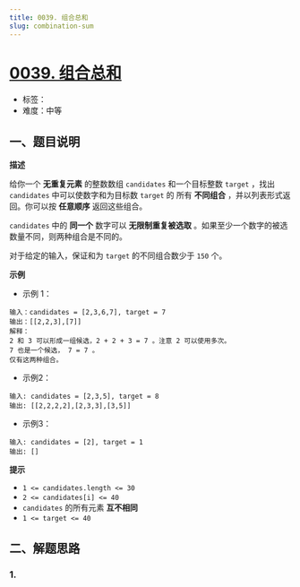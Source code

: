 ```yaml
---
title: 0039. 组合总和
slug: combination-sum
---
```


# [0039. 组合总和](https://leetcode.cn/problems/combination-sum/)

- 标签：
- 难度：中等

## 一、题目说明

**描述**

给你一个 **无重复元素** 的整数数组 `candidates` 和一个目标整数 `target` ，找出 `candidates` 中可以使数字和为目标数 `target` 的 所有 **不同组合** ，并以列表形式返回。你可以按 **任意顺序** 返回这些组合。

`candidates` 中的 **同一个** 数字可以 **无限制重复被选取** 。如果至少一个数字的被选数量不同，则两种组合是不同的。 

对于给定的输入，保证和为 `target` 的不同组合数少于 `150` 个。

**示例**

* 示例 1：

```text
输入：candidates = [2,3,6,7], target = 7
输出：[[2,2,3],[7]]
解释：
2 和 3 可以形成一组候选，2 + 2 + 3 = 7 。注意 2 可以使用多次。
7 也是一个候选， 7 = 7 。
仅有这两种组合。
```

* 示例2：

```text
输入: candidates = [2,3,5], target = 8
输出: [[2,2,2,2],[2,3,3],[3,5]]
```

* 示例3：

```text
输入: candidates = [2], target = 1
输出: []
```

**提示**

* `1 <= candidates.length <= 30`
* `2 <= candidates[i] <= 40`
* `candidates` 的所有元素 **互不相同**
* `1 <= target <= 40`

## 二、解题思路

### 1.
